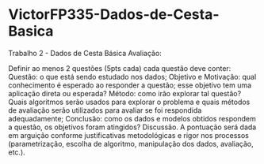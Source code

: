 # VictorFP335-Dados-de-Cesta-Basica
Trabalho 2 - Dados de Cesta Básica
Avaliação:

Definir ao menos 2 questões (5pts cada) cada questão deve conter:
Questão: o que está sendo estudado nos dados;
Objetivo e Motivação: qual conhecimento é esperado ao responder a questão; esse objetivo tem uma aplicação direta ou esperada?
Método: como irão explorar tal questão? Quais algoritmos serão usados para explorar o problema e quais métodos de avaliação serão utilizados para avaliar se foi respondida adequadamente;
Conclusão: como os dados e modelos obtidos respondem a questão, os objetivos foram atingidos? Discussão.
A pontuação será dada em arguição conforme justificativas metodológicas e rigor nos processos (parametrização, escolha de algoritmo, manipulação dos dados, avaliação, etc.).
